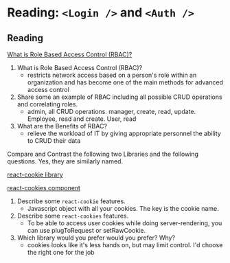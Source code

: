 Reading: `<Login />` and `<Auth />`
===================================

Reading
-------

[What is Role Based Access Control (RBAC)?](https://digitalguardian.com/blog/what-role-based-access-control-rbac-examples-benefits-and-more)

1. What is Role Based Access Control (RBAC)?
    * restricts network access based on a person's role within an organization and has become one of the main methods for advanced access control
2. Share some an example of RBAC including all possible CRUD operations and correlating roles.
    * admin, all CRUD operations. manager, create, read, update. Employee, read and create. User, read
3. What are the Benefits of RBAC?
    * relieve the workload of IT by giving appropriate personnel the ability to CRUD their data

Compare and Contrast the following two Libraries and the following questions. Yes, they are similarly named.

[react-cookie library](https://www.npmjs.com/package/react-cookie)

[react-cookies component](https://www.npmjs.com/package/react-cookies)

1. Describe some `react-cookie` features.
    * Javascript object with all your cookies. The key is the cookie name.
2. Describe some `react-cookies` features.
    * To be able to access user cookies while doing server-rendering, you can use plugToRequest or setRawCookie.
3. Which library would you prefer would you prefer? Why?
    * cookies looks like it's less hands on, but may limit control. I'd choose the right one for the job
